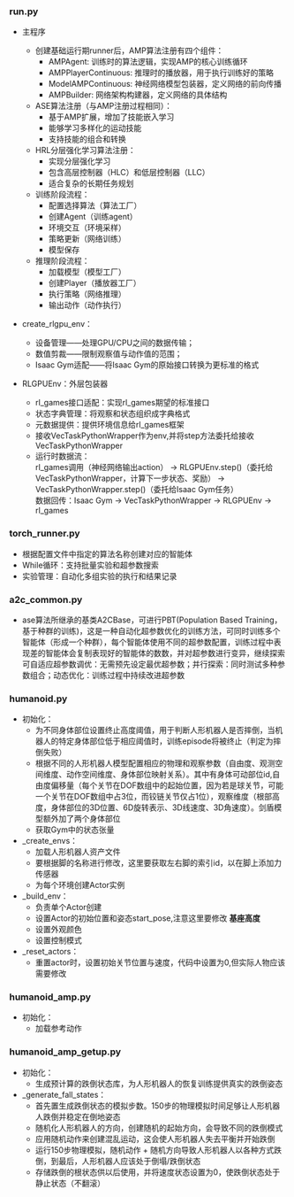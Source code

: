 ### run.py 
* 主程序
  * 创建基础运行期runner后，AMP算法注册有四个组件：
    * AMPAgent: 训练时的算法逻辑，实现AMP的核心训练循环
    * AMPPlayerContinuous: 推理时的播放器，用于执行训练好的策略
    * ModelAMPContinuous: 神经网络模型包装器，定义网络的前向传播
    * AMPBuilder: 网络架构构建器，定义网络的具体结构
  * ASE算法注册（与AMP注册过程相同）：
    * 基于AMP扩展，增加了技能嵌入学习
    * 能够学习多样化的运动技能
    * 支持技能的组合和转换
  * HRL分层强化学习算法注册：
    * 实现分层强化学习
    * 包含高层控制器（HLC）和低层控制器（LLC）
    * 适合复杂的长期任务规划
  * 训练阶段流程：
    * 配置选择算法（算法工厂）
    * 创建Agent（训练agent）
    * 环境交互（环境采样）
    * 策略更新（网络训练）
    * 模型保存
  * 推理阶段流程：
    * 加载模型（模型工厂）
    * 创建Player（播放器工厂）
    * 执行策略（网络推理）
    * 输出动作（动作执行）

* create_rlgpu_env：
  * 设备管理——处理GPU/CPU之间的数据传输；
  * 数值剪裁——限制观察值与动作值的范围；
  * Isaac Gym适配——将Isaac Gym的原始接口转换为更标准的格式

* RLGPUEnv：外层包装器
  * rl_games接口适配：实现rl_games期望的标准接口
  * 状态字典管理：将观察和状态组织成字典格式
  * 元数据提供：提供环境信息给rl_games框架
  * 接收VecTaskPythonWrapper作为env,并将step方法委托给接收VecTaskPythonWrapper
  * 运行时数据流：  
    rl_games调用（神经网络输出action） → RLGPUEnv.step()（委托给VecTaskPythonWrapper，计算下一步状态、奖励） → VecTaskPythonWrapper.step()（委托给Isaac Gym任务）  
    数据回传：Isaac Gym → VecTaskPythonWrapper → RLGPUEnv → rl_games

### torch_runner.py
* 根据配置文件中指定的算法名称创建对应的智能体
* While循环：支持批量实验和超参数搜索
* 实验管理：自动化多组实验的执行和结果记录

### a2c_common.py
* ase算法所继承的基类A2CBase，可进行PBT(Population Based Training，基于种群的训练)，这是一种自动化超参数优化的训练方法，可同时训练多个智能体（形成一个种群），每个智能体使用不同的超参数配置，训练过程中表现差的智能体会复制表现好的智能体的数数，并对超参数进行变异，继续探索  
可自适应超参数调优：无需预先设定最优超参数；并行探索：同时测试多种参数组合；动态优化：训练过程中持续改进超参数

### humanoid.py
* 初始化：
  * 为不同身体部位设置终止高度阈值，用于判断人形机器人是否摔倒，当机器人的特定身体部位低于相应阈值时，训练episode将被终止（判定为摔倒失败）
  * 根据不同的人形机器人模型配置相应的物理和观察参数（自由度、观测空间维度、动作空间维度、身体部位映射关系）。其中有身体可动部位id,自由度偏移量（每个关节在DOF数组中的起始位置，因为若是球关节，可能一个关节在DOF数组中占3位，而铰链关节仅占1位），观察维度（根部高度，身体部位的3D位置、6D旋转表示、3D线速度、3D角速度）。剑盾模型额外加了两个身体部位
  * 获取Gym中的状态张量
* _create_envs：
  * 加载人形机器人资产文件
  * 要根据脚的名称进行修改，这里要获取左右脚的索引id，以在脚上添加力传感器
  * 为每个环境创建Actor实例
* _build_env：
  * 负责单个Actor创建
  * 设置Actor的初始位置和姿态start_pose,注意这里要修改 **基座高度**
  * 设置外观颜色
  * 设置控制模式
* _reset_actors：
  * 重置actor时，设置初始关节位置与速度，代码中设置为0,但实际人物应该需要修改

### humanoid_amp.py
* 初始化：
  * 加载参考动作

### humanoid_amp_getup.py
* 初始化：
  * 生成预计算的跌倒状态库，为人形机器人的恢复训练提供真实的跌倒姿态
* _generate_fall_states：
  * 首先置生成跌倒状态的模拟步数。150步的物理模拟时间足够让人形机器人跌倒并稳定在倒地姿态
  * 随机化人形机器人的方向，创建随机的起始方向，会导致不同的跌倒模式
  * 应用随机动作来创建混乱运动，这会使人形机器人失去平衡并开始跌倒
  * 运行150步物理模拟，随机动作 + 随机方向导致人形机器人以各种方式跌倒，到最后，人形机器人应该处于倒塌/跌倒状态
  * 存储跌倒的根状态供以后使用，并将速度状态设置为0，使跌倒状态处于静止状态（不翻滚）